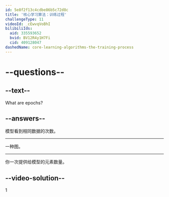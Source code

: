 ```yaml
---
id: 5e8f2f13c4cdbe86b5c72d8c
title: '核心学习算法：训练过程'
challengeType: 11
videoId: _cEwvqVoBhI
bilibiliIds:
  aid: 335593652
  bvid: BV12R4y1H7Fi
  cid: 409128047
dashedName: core-learning-algorithms-the-training-process
---
```


# --questions--

## --text--

What are epochs?

## --answers--

模型看到相同数据的次数。

---

一种图。

---

你一次提供给模型的元素数量。

## --video-solution--

1

